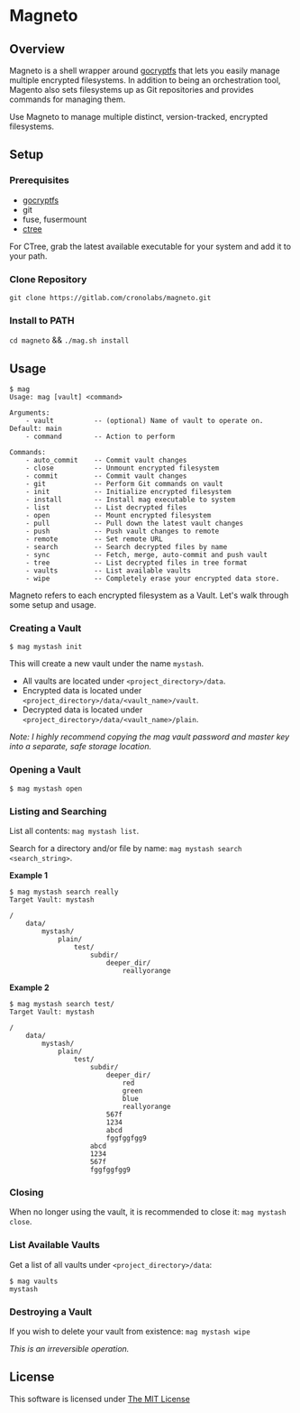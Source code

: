 # Magneto

## Overview

Magneto is a shell wrapper around [gocryptfs](https://github.com/rfjakob/gocryptfs) that lets you easily manage multiple encrypted filesystems. In addition
to being an orchestration tool, Magento also sets filesystems up as Git repositories and provides commands for
managing them.

Use Magneto to manage multiple distinct, version-tracked, encrypted filesystems.

## Setup

### Prerequisites

 - [gocryptfs](https://github.com/rfjakob/gocryptfs)
 - git
 - fuse, fusermount
 - [ctree](https://gitlab.com/cronolabs/tools)

For CTree, grab the latest available executable for your system and add it to your path.

### Clone Repository

`git clone https://gitlab.com/cronolabs/magneto.git`

### Install to PATH

`cd magneto` &&
`./mag.sh install`

## Usage

```shell
$ mag
Usage: mag [vault] <command>

Arguments: 
    - vault          -- (optional) Name of vault to operate on. Default: main
    - command        -- Action to perform

Commands: 
    - auto_commit    -- Commit vault changes
    - close          -- Unmount encrypted filesystem
    - commit         -- Commit vault changes
    - git            -- Perform Git commands on vault
    - init           -- Initialize encrypted filesystem
    - install        -- Install mag executable to system
    - list           -- List decrypted files
    - open           -- Mount encrypted filesystem
    - pull           -- Pull down the latest vault changes
    - push           -- Push vault changes to remote
    - remote         -- Set remote URL
    - search         -- Search decrypted files by name
    - sync           -- Fetch, merge, auto-commit and push vault
    - tree           -- List decrypted files in tree format
    - vaults         -- List available vaults
    - wipe           -- Completely erase your encrypted data store.
```

Magneto refers to each encrypted filesystem as a Vault. Let's walk through some setup and usage.

### Creating a Vault

`$ mag mystash init`

This will create a new vault under the name `mystash`.

 - All vaults are located under `<project_directory>/data`. 
 - Encrypted data is located under `<project_directory>/data/<vault_name>/vault`. 
 - Decrypted data is located under `<project_directory>/data/<vault_name>/plain`. 

*Note: I highly recommend copying the mag vault password and master key into a separate, safe storage location.*

### Opening a Vault

`$ mag mystash open`

### Listing and Searching

List all contents: `mag mystash list`.

Search for a directory and/or file by name: `mag mystash search <search_string>`.

**Example 1**
```shell
$ mag mystash search really
Target Vault: mystash

/
    data/
        mystash/
            plain/
                test/
                    subdir/
                        deeper_dir/
                            reallyorange
```

**Example 2**
```shell
$ mag mystash search test/
Target Vault: mystash

/
    data/
        mystash/
            plain/
                test/
                    subdir/
                        deeper_dir/
                            red
                            green
                            blue
                            reallyorange
                        567f
                        1234
                        abcd
                        fggfggfgg9
                    abcd
                    1234
                    567f
                    fggfggfgg9
```
### Closing

When no longer using the vault, it is recommended to close it: `mag mystash close`.

### List Available Vaults

Get a list of all vaults under `<project_directory>/data`:
```shell
$ mag vaults
mystash
```

### Destroying a Vault

If you wish to delete your vault from existence: `mag mystash wipe`

*This is an irreversible operation.*

## License

This software is licensed under [The MIT License](LICENSE)
